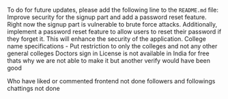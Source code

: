 To do for future updates, please add the following line to the `README.md` file:
Improve security for the signup part and add a password reset feature. Right now the signup part is vulnerable to brute force attacks. Additionally, implement a password reset feature to allow users to reset their password if they forget it. This will enhance the security of the application.
College name specifications - Put restriction to only the colleges and not any other general colleges 
Doctors sign in License is not available in India for free thats why we are not able to make it but another verify would have been good

Who have liked or commented frontend not done followers and followings
chattings not done

